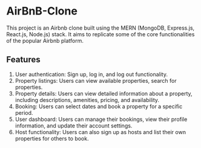 # AirBnB-Clone
This project is an Airbnb clone built using the MERN (MongoDB, Express.js, React.js, Node.js) stack. It aims to replicate some of the core functionalities of the popular Airbnb platform.

## Features

1. User authentication: Sign up, log in, and log out functionality.
2. Property listings: Users can view available properties, search for properties.
3. Property details: Users can view detailed information about a property, including descriptions, amenities, pricing, and availability.
4. Booking: Users can select dates and book a property for a specific period.
5. User dashboard: Users can manage their bookings, view their profile information, and update their account settings.
6. Host functionality: Users can also sign up as hosts and list their own properties for others to book.

